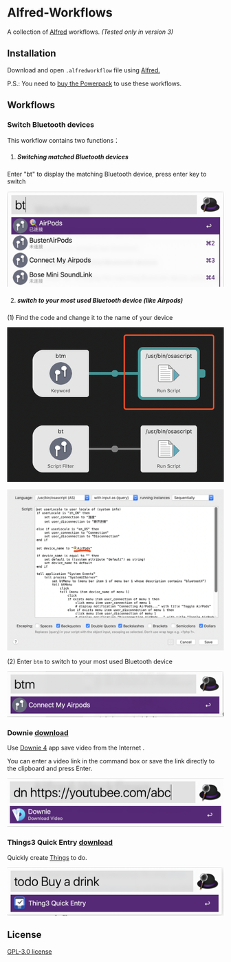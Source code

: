 # Alfred-Workflows

A collection of  [Alfred](https://www.alfredapp.com/) workflows. *(Tested only in version 3)*



## Installation

Download and open `.alfredworkflow` file using [Alfred.](https://www.alfredapp.com/)

P.S.: You need to [buy the Powerpack](https://buy.alfredapp.com/) to use these workflows.



## Workflows

### Switch Bluetooth devices

This workflow contains two functions：

1. ##### Switching matched Bluetooth devices

  Enter "bt" to display the matching Bluetooth device, press enter key to switch

  ![1587541884832](README.assets/1587541884832.jpg)

2. ##### switch to your most used Bluetooth device (like Airpods)

  (1) Find the code and change it to the name of your device

  ![WX20200422-155631@2x](README.assets/WX20200422-155631@2x.png)

  ![WX20200422-154835@2x](README.assets/WX20200422-154835@2x.png)

  (2) Enter `btm` to switch to your most used Bluetooth device

  ![WX20200422-155818@2x](README.assets/WX20200422-155818@2x.png)



### Downie [download](https://github.com/Zrocky/Alfred-Workflows/raw/master/Downie.alfredworkflow)

Use [Downie 4](https://software.charliemonroe.net/downie/) app save video from the Internet .

You can enter a video link in the command box or save the link directly to the clipboard and press Enter.

![image-20190531171019980](README.assets/image-20190531171019980.png)



### Things3 Quick Entry [download](https://github.com/Zrocky/Alfred-Workflows/raw/master/Thing3%20Quick%20Entry.alfredworkflow)

Quickly create [Things](https://culturedcode.com/things/) to do.

![image-20190531171229520](README.assets/image-20190531171229520.png)



## License

[GPL-3.0 license](https://github.com/Zrocky/Alfred-Workflows/blob/master/LICENSE)

